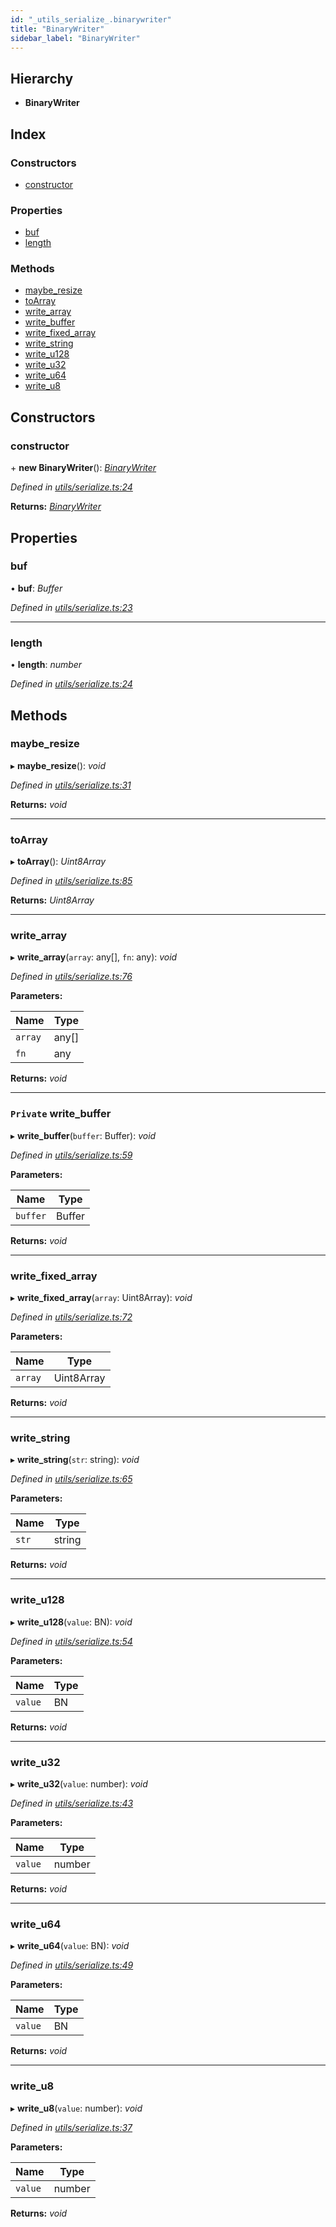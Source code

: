 ```yaml
---
id: "_utils_serialize_.binarywriter"
title: "BinaryWriter"
sidebar_label: "BinaryWriter"
---
```


## Hierarchy

* **BinaryWriter**

## Index

### Constructors

* [constructor](_utils_serialize_.binarywriter.md#constructor)

### Properties

* [buf](_utils_serialize_.binarywriter.md#buf)
* [length](_utils_serialize_.binarywriter.md#length)

### Methods

* [maybe_resize](_utils_serialize_.binarywriter.md#maybe_resize)
* [toArray](_utils_serialize_.binarywriter.md#toarray)
* [write_array](_utils_serialize_.binarywriter.md#write_array)
* [write_buffer](_utils_serialize_.binarywriter.md#private-write_buffer)
* [write_fixed_array](_utils_serialize_.binarywriter.md#write_fixed_array)
* [write_string](_utils_serialize_.binarywriter.md#write_string)
* [write_u128](_utils_serialize_.binarywriter.md#write_u128)
* [write_u32](_utils_serialize_.binarywriter.md#write_u32)
* [write_u64](_utils_serialize_.binarywriter.md#write_u64)
* [write_u8](_utils_serialize_.binarywriter.md#write_u8)

## Constructors

###  constructor

\+ **new BinaryWriter**(): *[BinaryWriter](_utils_serialize_.binarywriter.md)*

*Defined in [utils/serialize.ts:24](https://github.com/nearprotocol/nearlib/blob/08f7443/src.ts/utils/serialize.ts#L24)*

**Returns:** *[BinaryWriter](_utils_serialize_.binarywriter.md)*

## Properties

###  buf

• **buf**: *Buffer*

*Defined in [utils/serialize.ts:23](https://github.com/nearprotocol/nearlib/blob/08f7443/src.ts/utils/serialize.ts#L23)*

___

###  length

• **length**: *number*

*Defined in [utils/serialize.ts:24](https://github.com/nearprotocol/nearlib/blob/08f7443/src.ts/utils/serialize.ts#L24)*

## Methods

###  maybe_resize

▸ **maybe_resize**(): *void*

*Defined in [utils/serialize.ts:31](https://github.com/nearprotocol/nearlib/blob/08f7443/src.ts/utils/serialize.ts#L31)*

**Returns:** *void*

___

###  toArray

▸ **toArray**(): *Uint8Array*

*Defined in [utils/serialize.ts:85](https://github.com/nearprotocol/nearlib/blob/08f7443/src.ts/utils/serialize.ts#L85)*

**Returns:** *Uint8Array*

___

###  write_array

▸ **write_array**(`array`: any[], `fn`: any): *void*

*Defined in [utils/serialize.ts:76](https://github.com/nearprotocol/nearlib/blob/08f7443/src.ts/utils/serialize.ts#L76)*

**Parameters:**

Name | Type |
------ | ------ |
`array` | any[] |
`fn` | any |

**Returns:** *void*

___

### `Private` write_buffer

▸ **write_buffer**(`buffer`: Buffer): *void*

*Defined in [utils/serialize.ts:59](https://github.com/nearprotocol/nearlib/blob/08f7443/src.ts/utils/serialize.ts#L59)*

**Parameters:**

Name | Type |
------ | ------ |
`buffer` | Buffer |

**Returns:** *void*

___

###  write_fixed_array

▸ **write_fixed_array**(`array`: Uint8Array): *void*

*Defined in [utils/serialize.ts:72](https://github.com/nearprotocol/nearlib/blob/08f7443/src.ts/utils/serialize.ts#L72)*

**Parameters:**

Name | Type |
------ | ------ |
`array` | Uint8Array |

**Returns:** *void*

___

###  write_string

▸ **write_string**(`str`: string): *void*

*Defined in [utils/serialize.ts:65](https://github.com/nearprotocol/nearlib/blob/08f7443/src.ts/utils/serialize.ts#L65)*

**Parameters:**

Name | Type |
------ | ------ |
`str` | string |

**Returns:** *void*

___

###  write_u128

▸ **write_u128**(`value`: BN): *void*

*Defined in [utils/serialize.ts:54](https://github.com/nearprotocol/nearlib/blob/08f7443/src.ts/utils/serialize.ts#L54)*

**Parameters:**

Name | Type |
------ | ------ |
`value` | BN |

**Returns:** *void*

___

###  write_u32

▸ **write_u32**(`value`: number): *void*

*Defined in [utils/serialize.ts:43](https://github.com/nearprotocol/nearlib/blob/08f7443/src.ts/utils/serialize.ts#L43)*

**Parameters:**

Name | Type |
------ | ------ |
`value` | number |

**Returns:** *void*

___

###  write_u64

▸ **write_u64**(`value`: BN): *void*

*Defined in [utils/serialize.ts:49](https://github.com/nearprotocol/nearlib/blob/08f7443/src.ts/utils/serialize.ts#L49)*

**Parameters:**

Name | Type |
------ | ------ |
`value` | BN |

**Returns:** *void*

___

###  write_u8

▸ **write_u8**(`value`: number): *void*

*Defined in [utils/serialize.ts:37](https://github.com/nearprotocol/nearlib/blob/08f7443/src.ts/utils/serialize.ts#L37)*

**Parameters:**

Name | Type |
------ | ------ |
`value` | number |

**Returns:** *void*
